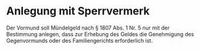 # Anlegung mit Sperrvermerk

Der Vormund soll Mündelgeld nach § 1807 Abs. 1 Nr. 5 nur mit der Bestimmung anlegen, dass zur Erhebung des Geldes die Genehmigung des Gegenvormunds oder des Familiengerichts erforderlich ist.
